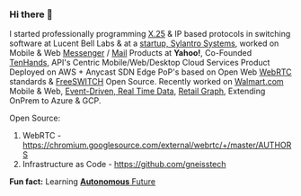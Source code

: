 ### Hi there 👋

I started professionally programming [X.25](https://en.wikipedia.org/wiki/X.25) & IP based protocols in switching software at Lucent Bell Labs & at a [startup, Sylantro Systems](https://www.linkedin.com/company/sylantro-systems/about/), worked on Mobile & Web [Messenger](https://en.wikipedia.org/wiki/Yahoo!_Messenger) / [Mail](https://en.wikipedia.org/wiki/Yahoo!_Mail) Products at **Yahoo!**, Co-Founded [TenHands](https://www.crunchbase.com/organization/tenhands#section-overview), API's Centric Mobile/Web/Desktop Cloud Services Product Deployed on AWS + Anycast SDN Edge PoP's based on Open Web [WebRTC](https://webrtc.org/) standards & [FreeSWITCH](https://freeswitch.org/) Open Source. Recently worked on [Walmart.com](https://www.walmart.com/) Mobile & Web, [Event-Driven, Real Time Data](https://www.confluent.io/blog/apache-kafka-item-setup/), [Retail Graph](https://medium.com/walmartlabs/retail-graph-walmarts-product-knowledge-graph-6ef7357963bc), Extending OnPrem to Azure & GCP.

Open Source: 

1. WebRTC - https://chromium.googlesource.com/external/webrtc/+/master/AUTHORS
2. Infrastructure as Code - https://github.com/gneisstech 

**Fun fact:** Learning [**Autonomous** Future](https://github.com/ankumar/Autonomous) 

<!--
**ankumar/ankumar** is a ✨ _special_ ✨ repository because its `README.md` (this file) appears on your GitHub profile.

Here are some ideas to get you started:

- 🔭 I’m currently working on ...
- 🌱 I’m currently learning ...
- 👯 I’m looking to collaborate on ...
- 🤔 I’m looking for help with ...
- 💬 Ask me about ...
- 📫 How to reach me: ...
- 😄 Pronouns: ...
- ⚡ Fun fact: ...
-->
